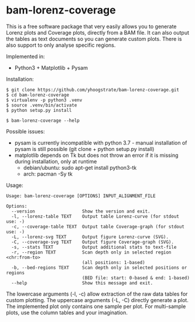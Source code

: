 bam-lorenz-coverage
===================

This is a free software package that very easily allows you to generate
Lorenz plots and Coverage plots, directly from a BAM file. It can also
output the tables as text documents so you can generate custom plots.
There is also support to only analyse specific regions.

Implemented in:
 * Python3 + Matplotlib + Pysam


Installation:

```
$ git clone https://github.com/yhoogstrate/bam-lorenz-coverage.git
$ cd bam-lorenz-coverage
$ virtualenv -p python3 .venv
$ source .venv/bin/activate
$ python setup.py install

$ bam-lorenz-coverage --help
```

Possible issues:
 - pysam is currently incompatible with python 3.7 - manual installation of pysam is still possible (git clone + python setup.py install)
 - matplotlib depends on Tk but does not throw an error if it is missing during installation, only at runtime
   * debian/ubuntu: sudo apt-get install python3-tk
   * arch: pacman -Sy tk

Usage:

```
Usage: bam-lorenz-coverage [OPTIONS] INPUT_ALIGNMENT_FILE

Options:
  --version                  Show the version and exit.
  -l, --lorenz-table TEXT    Output table Lorenz-curve (for stdout use: -)
  -c, --coverage-table TEXT  Output table Coverage-graph (for stdout use: -)
  -L, --lorenz-svg TEXT      Output figure Lorenz-curve (SVG).
  -C, --coverage-svg TEXT    Output figure Coverage-graph (SVG).
  -s, --stats TEXT           Output additional stats to text-file
  -r, --region TEXT          Scan depth only in selected region <chr:from-to>
                             (all positions: 1-based)
  -b, --bed-regions TEXT     Scan depth only in selected positions or regions
                             (BED file: start: 0-based & end: 1-based)
  --help                     Show this message and exit.
```

The lowercase arguments (-l, -c) allow extraction of the raw data tables for custom plotting. The uppercase arguments (-L, -C) directly generate a plot. The implemented plot only contains one sample per plot. For multi-sample plots, use the column tables and your imagination.
